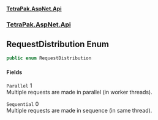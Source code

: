 #### [TetraPak.AspNet.Api](index.md 'index')
### [TetraPak.AspNet.Api](TetraPak_AspNet_Api.md 'TetraPak.AspNet.Api')
## RequestDistribution Enum
```csharp
public enum RequestDistribution

```
#### Fields
<a name='TetraPak_AspNet_Api_RequestDistribution_Parallel'></a>
`Parallel` 1  
Multiple requests are made in parallel (in worker threads).  
  
<a name='TetraPak_AspNet_Api_RequestDistribution_Sequential'></a>
`Sequential` 0  
Multiple requests are made in sequence (in same thread).  
  
